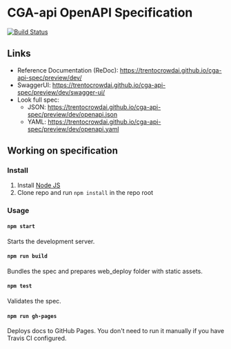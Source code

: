 # CGA-api OpenAPI Specification
[![Build Status](https://travis-ci.org/TrentoCrowdAI/cga-api-spec.svg?branch=master)](https://travis-ci.org/TrentoCrowdAI/cga-api-spec)
## Links

- Reference Documentation (ReDoc): https://trentocrowdai.github.io/cga-api-spec/preview/dev/
- SwaggerUI: https://trentocrowdai.github.io/cga-api-spec/preview/dev/swagger-ui/
- Look full spec:
    - JSON: https://trentocrowdai.github.io/cga-api-spec/preview/dev/openapi.json
    - YAML: https://trentocrowdai.github.io/cga-api-spec/preview/dev/openapi.yaml



## Working on specification
### Install

1. Install [Node JS](https://nodejs.org/)
2. Clone repo and run `npm install` in the repo root

### Usage

#### `npm start`
Starts the development server.

#### `npm run build`
Bundles the spec and prepares web_deploy folder with static assets.

#### `npm test`
Validates the spec.

#### `npm run gh-pages`
Deploys docs to GitHub Pages. You don't need to run it manually if you have Travis CI configured.
